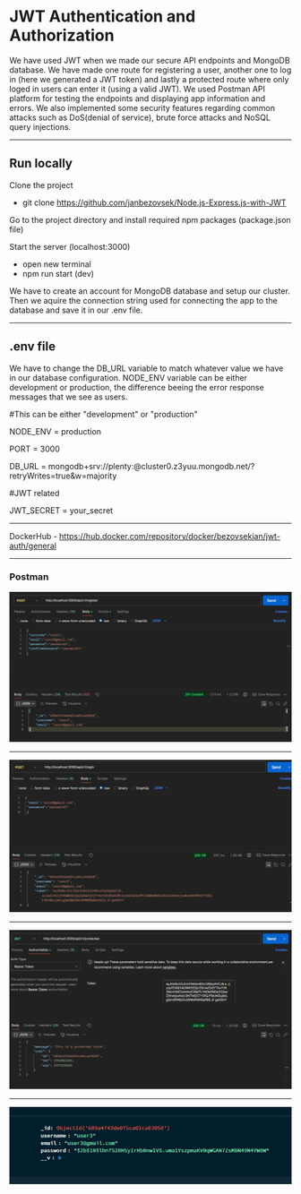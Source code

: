 # JWT Authentication and Authorization


We have used JWT when we made our secure API endpoints and MongoDB database. We have made one route for registering a user, another one to log in (here we generated a JWT token) and lastly a protected route where only loged in users can enter it (using a valid JWT). We used Postman API platform for testing the endpoints and displaying app information and errors. We also implemented some security features regarding common attacks such as DoS(denial of service), brute force attacks and NoSQL query injections.

---

## Run locally

Clone the project

- git clone https://github.com/janbezovsek/Node.js-Express.js-with-JWT

Go to the project directory and install required npm packages (package.json file)

Start the server (localhost:3000)

- open new terminal
- npm run start (dev)

We have to create an account for MongoDB database and setup our cluster. Then we aquire the connection string used for connecting the app to the database and save it in our .env file.

---

## .env file

We have to change the DB_URL variable to match whatever value we have in our database configuration. NODE_ENV variable can be either development or production, the difference beeing the error response messages that we see as users.

#This can be either "development" or "production"

NODE_ENV = production

PORT = 3000

DB_URL = mongodb+srv://plenty:@cluster0.z3yuu.mongodb.net/?retryWrites=true&w=majority

#JWT related

JWT_SECRET = your_secret

---
DockerHub - https://hub.docker.com/repository/docker/bezovsekjan/jwt-auth/general

---


### Postman


![Alt text](src/images/JWT1.jpg)

---

![Alt text](src/images/JWT2.jpg)

---

![Alt text](src/images/JWT3.jpg)

---

![Alt text](src/images/JWT4.jpg)


